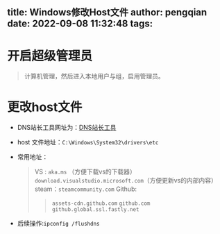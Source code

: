 title: Windows修改Host文件
author: pengqian
date: 2022-09-08 11:32:48
tags:
---
# 开启超级管理员

> 计算机管理，然后进入本地用户与组，启用管理员。

# 更改host文件

- DNS站长工具网址为：[DNS站长工具](https://tool.chinaz.com/dns/)
  
- host 文件地址：`C:\Windows\System32\drivers\etc`
  
- 常用地址：
  
  > VS : `aka.ms` （方便下载vs的下载器） `download.visualstudio.microsoft.com`（方便更新vs的内部内容）
  > steam：`steamcommunity.com`
  > Github:
  > 
  > > `assets-cdn.github.com`
  > > `github.com`
  > > `github.global.ssl.fastly.net`
  
- 后续操作:`ipconfig /flushdns`